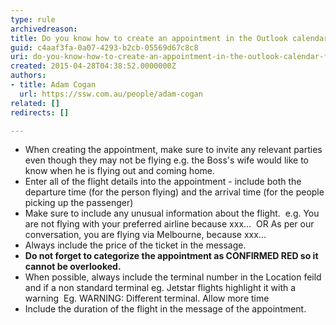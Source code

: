 ```yaml
---
type: rule
archivedreason: 
title: Do you know how to create an appointment in the Outlook calendar for flights?
guid: c4aaf3fa-0a07-4293-b2cb-05569d67c8c8
uri: do-you-know-how-to-create-an-appointment-in-the-outlook-calendar-for-flights
created: 2015-04-28T04:38:52.0000000Z
authors:
- title: Adam Cogan
  url: https://ssw.com.au/people/adam-cogan
related: []
redirects: []

---
```


* When creating the appointment, make sure to invite any relevant parties even though they may not be flying
e.g. the Boss's wife would like to know when he is flying out and coming home.
* Enter all of the flight details into the appointment - include both the departure time (for the person flying) and the arrival time (for the people picking up the passenger)
* Make sure to include any unusual information about the flight. 
e.g. You are not flying with your preferred airline because xxx... 
OR
As per our conversation, you are flying via Melbourne, because xxx...
* Always include the price of the ticket in the message.
* **Do not forget to categorize the appointment as CONFIRMED RED so it cannot be overlooked.**
* When possible, always include the terminal number in the Location feild and if a non standard terminal eg. Jetstar flights highlight it with a warning 
Eg. WARNING: Different terminal. Allow more time
* Include the duration of the flight in the message of the appointment.


<!--endintro-->
